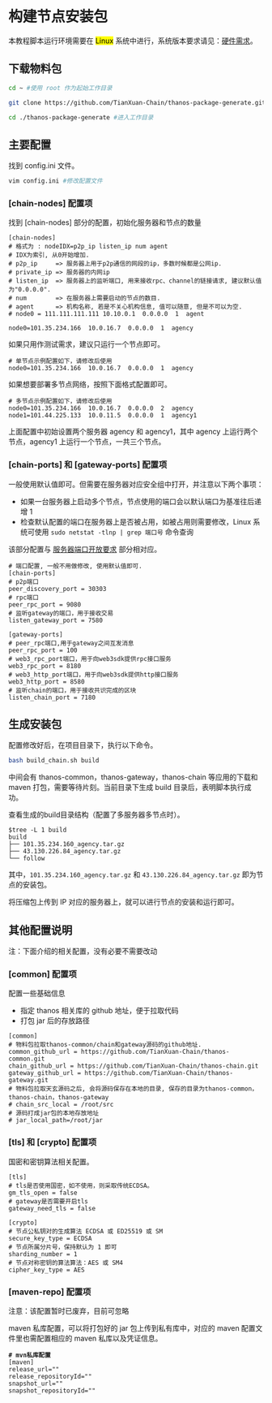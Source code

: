 # 构建节点安装包

本教程脚本运行环境需要在 <mark>Linux</mark> 系统中进行，系统版本要求请见：[硬件需求](./hardware-requirement.md)。

## 下载物料包

```bash
cd ~ #使用 root 作为起始工作目录

git clone https://github.com/TianXuan-Chain/thanos-package-generate.git #拉取物料包

cd ./thanos-package-generate #进入工作目录
```

## 主要配置

找到 config.ini 文件。

```bash
vim config.ini #修改配置文件
```
### \[chain-nodes] 配置项
找到 \[chain-nodes] 部分的配置，初始化服务器和节点的数量

```
[chain-nodes]
# 格式为 : nodeIDX=p2p_ip listen_ip num agent
# IDX为索引, 从0开始增加.
# p2p_ip     => 服务器上用于p2p通信的网段的ip，多数时候都是公网ip.
# private_ip => 服务器的内网ip
# listen_ip  => 服务器上的监听端口, 用来接收rpc、channel的链接请求, 建议默认值为"0.0.0.0".
# num        => 在服务器上需要启动的节点的数目.
# agent      => 机构名称, 若是不关心机构信息, 值可以随意, 但是不可以为空.
# node0 = 111.111.111.111 10.10.0.1  0.0.0.0  1  agent

node0=101.35.234.166  10.0.16.7  0.0.0.0  1  agency
```

如果只用作测试需求，建议只运行一个节点即可。

```
# 单节点示例配置如下，请修改后使用
node0=101.35.234.166  10.0.16.7  0.0.0.0  1  agency
```

如果想要部署多节点网络，按照下面格式配置即可。

```
# 多节点示例配置如下，请修改后使用
node0=101.35.234.166  10.0.16.7  0.0.0.0  2  agency
node1=101.44.225.133  10.0.11.5  0.0.0.0  1  agency1
```

上面配置中初始设置两个服务器 agency 和 agency1，其中 agency 上运行两个节点，agency1 上运行一个节点，一共三个节点。

### \[chain-ports] 和 \[gateway-ports] 配置项

一般使用默认值即可。但需要在服务器对应安全组中打开，并注意以下两个事项：
* 如果一台服务器上启动多个节点，节点使用的端口会以默认端口为基准往后递增 1
* 检查默认配置的端口在服务器上是否被占用，如被占用则需要修改，Linux 系统可使用 `sudo netstat -tlnp | grep 端口号` 命令查询

该部分配置与 [服务器端口开放要求](./hardware-requirement.md#网络及端口要求) 部分相对应。

```
# 端口配置, 一般不用做修改, 使用默认值即可.
[chain-ports]
# p2p端口
peer_discovery_port = 30303
# rpc端口
peer_rpc_port = 9080
# 监听gateway的端口，用于接收交易
listen_gateway_port = 7580
 
[gateway-ports]
# peer_rpc端口,用于gateway之间互发消息
peer_rpc_port = 100
# web3_rpc_port端口，用于向web3sdk提供rpc接口服务
web3_rpc_port = 8180
# web3_http_port端口，用于向web3sdk提供http接口服务
web3_http_port = 8580
# 监听chain的端口，用于接收共识完成的区块
listen_chain_port = 7180
```

## 生成安装包

配置修改好后，在项目目录下，执行以下命令。

```bash
bash build_chain.sh build
```

中间会有 thanos-common，thanos-gateway，thanos-chain 等应用的下载和 maven 打包，需要等待片刻。当前目录下生成 build 目录后，表明脚本执行成功。

查看生成的build目录结构（配置了多服务器多节点时）。

```
$tree -L 1 build
build
├── 101.35.234.160_agency.tar.gz
├── 43.130.226.84_agency.tar.gz
└── follow
```

其中，`101.35.234.160_agency.tar.gz` 和 `43.130.226.84_agency.tar.gz` 即为节点的安装包。

将压缩包上传到 IP 对应的服务器上，就可以进行节点的安装和运行即可。

## 其他配置说明 <a href="#id2.3-gou-jian-jie-dian-an-zhuang-bao-qi-ta-pei-zhi-shuo-ming" id="id2.3-gou-jian-jie-dian-an-zhuang-bao-qi-ta-pei-zhi-shuo-ming"></a>

注：下面介绍的相关配置，没有必要不需要改动


### \[common] 配置项

配置一些基础信息

* 指定 thanos 相关库的 github 地址，便于拉取代码
* 打包 jar 后的存放路径

```
[common]
# 物料包拉取thanos-common/chain和gateway源码的github地址.
common_github_url = https://github.com/TianXuan-Chain/thanos-common.git
chain_github_url = https://github.com/TianXuan-Chain/thanos-chain.git
gateway_github_url = https://github.com/TianXuan-Chain/thanos-gateway.git
# 物料包拉取天玄源码之后, 会将源码保存在本地的目录, 保存的目录为thanos-common，thanos-chain，thanos-gateway
# chain_src_local = /root/src
# 源码打成jar包的本地存放地址
# jar_local_path=/root/jar
```

### \[tls] 和 \[crypto] 配置项

国密和密钥算法相关配置。

```
[tls]
# tls是否使用国密，如不使用，则采取传统ECDSA。
gm_tls_open = false
# gateway是否需要开启tls
gateway_need_tls = false
 
[crypto]
# 节点公私钥对的生成算法 ECDSA 或 ED25519 或 SM
secure_key_type = ECDSA
# 节点所属分片号，保持默认为 1 即可
sharding_number = 1
# 节点对称密钥的算法算法：AES 或 SM4
cipher_key_type = AES
```

### \[maven-repo] 配置项

注意：该配置暂时已废弃，目前可忽略

maven 私库配置，可以将打包好的 jar 包上传到私有库中，对应的 maven 配置文件里也需配置相应的 maven 私库以及凭证信息。

<pre><code><strong># mvn私库配置
</strong>[maven]
release_url=""
release_repositoryId=""
snapshot_url=""
snapshot_repositoryId=""
</code></pre>
